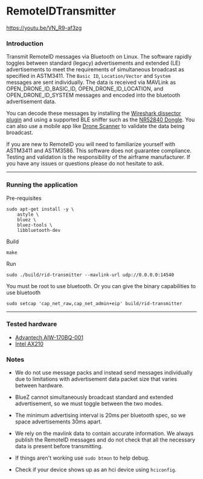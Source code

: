 # RemoteIDTransmitter

https://youtu.be/VN_R9-af3zg

### Introduction
Transmit RemoteID messages via Bluetooth on Linux. The software rapidly toggles between standard (legacy) advertisements and extended (LE) advertisements to meet the requirements of simultaneous broadcast as specified in ASTM3411. The `Basic ID`, `Location/Vector` and `System` messages are sent individually. The data is received via MAVLink as OPEN_DRONE_ID_BASIC_ID, OPEN_DRONE_ID_LOCATION, and OPEN_DRONE_ID_SYSTEM messages and encoded into the bluetooth advertisement data.

You can decode these messages by installing the [Wireshark dissector plugin](https://github.com/opendroneid/wireshark-dissector) and using a supported BLE sniffer such as the [NR52840 Dongle](https://www.nordicsemi.com/Products/Development-hardware/nrf52840-dongle). You can also use a mobile app like [Drone Scanner](https://play.google.com/store/apps/details?id=cz.dronetag.dronescanner&hl=en_US) to validate the data being broadcast.

If you are new to RemoteID you will need to familiarize yourself with ASTM3411 and ASTM3586. This software does not guarantee compliance. Testing and validation is the responsibility of the airframe manufacturer. If you have any issues or questions please do not hesitate to ask.

---
### Running the application
Pre-requisites
```
sudo apt-get install -y \
	astyle \
	bluez \
	bluez-tools \
	libbluetooth-dev
```
Build
```
make
```
Run
```
sudo ./build/rid-transmitter --mavlink-url udp://0.0.0.0:14540
```
You must be root to use bluetooth. Or you can give the binary capabilities to use bluetooth
```
sudo setcap 'cap_net_raw,cap_net_admin+eip' build/rid-transmitter
```

---

### Tested hardware
- [Advantech AIW-170BQ-001](https://buy.advantech.com/AIW-170BQ-001-AIW-170BQ-001/AIW-170BQ-001/model-AIW-170BQ-001.htm)
- [Intel AX210](https://www.intel.com/content/www/us/en/products/sku/204836/intel-wifi-6e-ax210-gig/specifications.html)

### Notes

- We do not use message packs and instead send messages individually due to limitations with advertisement data packet size that varies between hardware.

- BlueZ cannot simultaneously broadcast standard and extended advertisement, so we must toggle between the two modes.

- The minimum advertising interval is 20ms per bluetooth spec, so we space advertisements 30ms apart.

- We rely on the mavlink data to contain accurate information. We always publish the RemoteID messages and do not check that all the necessary data is present before transmitting.

- If things aren't working use `sudo btmon` to help debug.

- Check if your device shows up as an hci device using `hciconfig`.
